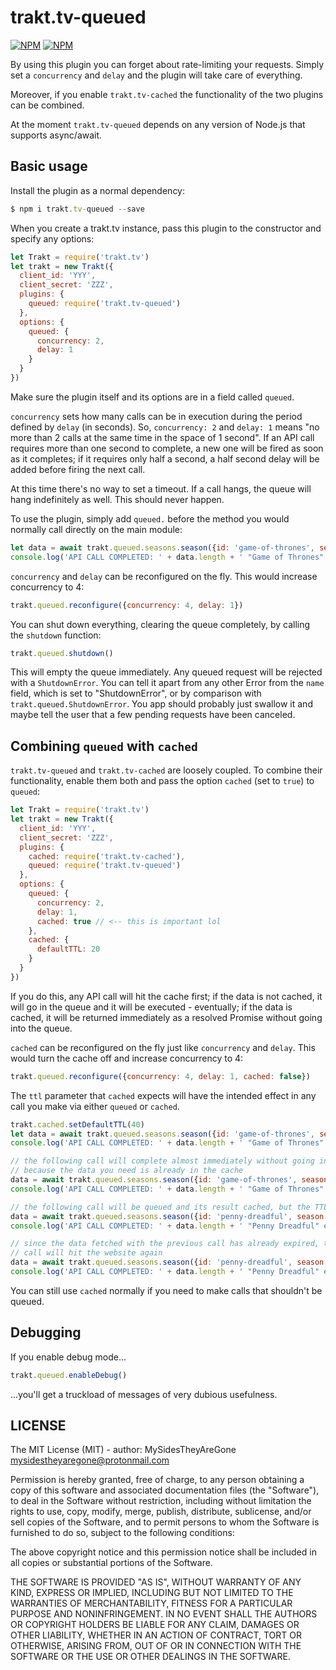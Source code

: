 # trakt.tv-queued
[![NPM](https://nodei.co/npm/trakt.tv-queued.png?downloads=true&stars=true)](https://nodei.co/npm/trakt.tv-queued/)
[![NPM](https://nodei.co/npm-dl/trakt.tv-queued.png?months=6)](https://nodei.co/npm/trakt.tv-queued/)

By using this plugin you can forget about rate-limiting your requests. Simply set a `concurrency` and `delay` and the plugin will take care of everything.

Moreover, if you enable `trakt.tv-cached` the functionality of the two plugins can be combined.

At the moment `trakt.tv-queued` depends on any version of Node.js that supports async/await.


## Basic usage

Install the plugin as a normal dependency:

```js
$ npm i trakt.tv-queued --save
```

When you create a trakt.tv instance, pass this plugin to the constructor and specify any options:

```js
let Trakt = require('trakt.tv')
let trakt = new Trakt({
  client_id: 'YYY',
  client_secret: 'ZZZ',
  plugins: {
    queued: require('trakt.tv-queued')
  },
  options: {
    queued: {
      concurrency: 2,
      delay: 1
    }
  }
})
```

Make sure the plugin itself and its options are in a field called `queued`.

`concurrency` sets how many calls can be in execution during the period defined by `delay` (in seconds). So, `concurrency: 2` and `delay: 1` means "no more than 2 calls at the same time in the space of 1 second". If an API call requires more than one second to complete, a new one will be fired as soon as it completes; if it requires only half a second, a half second delay will be added before firing the next call.

At this time there's no way to set a timeout. If a call hangs, the queue will hang indefinitely as well. This should never happen.

To use the plugin, simply add `queued.` before the method you would normally call directly on the main module:

```js
let data = await trakt.queued.seasons.season({id: 'game-of-thrones', season: 4})
console.log('API CALL COMPLETED: ' + data.length + ' "Game of Thrones" episodes fetched'))
```
`concurrency` and `delay` can be reconfigured on the fly. This would increase concurrency to 4:

```js
trakt.queued.reconfigure({concurrency: 4, delay: 1})
```

You can shut down everything, clearing the queue completely, by calling the `shutdown` function:

```js
trakt.queued.shutdown()
```

This will empty the queue immediately. Any queued request will be rejected with a `ShutdownError`. You can tell it apart from any other Error from the `name` field, which is set to "ShutdownError", or by comparison with `trakt.queued.ShutdownError`. You app should probably just swallow it and maybe tell the user that a few pending requests have been canceled.

## Combining `queued` with `cached`

`trakt.tv-queued` and `trakt.tv-cached` are loosely coupled. To combine their functionality, enable them both and pass the option `cached` (set to `true`) to `queued`:

```js
let Trakt = require('trakt.tv')
let trakt = new Trakt({
  client_id: 'YYY',
  client_secret: 'ZZZ',
  plugins: {
    cached: require('trakt.tv-cached'),
    queued: require('trakt.tv-queued')
  },
  options: {
    queued: {
      concurrency: 2,
      delay: 1,
      cached: true // <-- this is important lol
    },
    cached: {
      defaultTTL: 20
    }
  }
})
```

If you do this, any API call will hit the cache first; if the data is not cached, it will go in the queue and it will be executed - eventually; if the data is cached, it will be returned immediately as a resolved Promise without going into the queue.

`cached` can be reconfigured on the fly just like `concurrency` and `delay`. This would turn the cache off and increase concurrency to 4:

```js
trakt.queued.reconfigure({concurrency: 4, delay: 1, cached: false})
```

The `ttl` parameter that `cached` expects will have the intended effect in any call you make via either `queued` or `cached`.

```js
trakt.cached.setDefaultTTL(40)
let data = await trakt.queued.seasons.season({id: 'game-of-thrones', season: 4})
console.log('API CALL COMPLETED: ' + data.length + ' "Game of Thrones" episodes fetched'))

// the following call will complete almost immediately without going into the queue
// because the data you need is already in the cache
data = await trakt.queued.seasons.season({id: 'game-of-thrones', season: 4})
console.log('API CALL COMPLETED: ' + data.length + ' "Game of Thrones" episodes fetched'))

// the following call will be queued and its result cached, but the TTL will be 0
data = await trakt.queued.seasons.season({id: 'penny-dreadful', season: 2, ttl: 0})
console.log('API CALL COMPLETED: ' + data.length + ' "Penny Dreadful" episodes fetched'))

// since the data fetched with the previous call has already expired, this
// call will hit the website again
data = await trakt.queued.seasons.season({id: 'penny-dreadful', season: 2})
console.log('API CALL COMPLETED: ' + data.length + ' "Penny Dreadful" episodes fetched'))
```

You can still use `cached` normally if you need to make calls that shouldn't be queued.

## Debugging

If you enable debug mode...

```js
trakt.queued.enableDebug()
```

...you'll get a truckload of messages of very dubious usefulness.

## LICENSE

The MIT License (MIT) - author: MySidesTheyAreGone <mysidestheyaregone@protonmail.com>

Permission is hereby granted, free of charge, to any person obtaining a copy
of this software and associated documentation files (the "Software"), to deal
in the Software without restriction, including without limitation the rights
to use, copy, modify, merge, publish, distribute, sublicense, and/or sell
copies of the Software, and to permit persons to whom the Software is
furnished to do so, subject to the following conditions:

The above copyright notice and this permission notice shall be included in
all copies or substantial portions of the Software.

THE SOFTWARE IS PROVIDED "AS IS", WITHOUT WARRANTY OF ANY KIND, EXPRESS OR
IMPLIED, INCLUDING BUT NOT LIMITED TO THE WARRANTIES OF MERCHANTABILITY,
FITNESS FOR A PARTICULAR PURPOSE AND NONINFRINGEMENT. IN NO EVENT SHALL THE
AUTHORS OR COPYRIGHT HOLDERS BE LIABLE FOR ANY CLAIM, DAMAGES OR OTHER
LIABILITY, WHETHER IN AN ACTION OF CONTRACT, TORT OR OTHERWISE, ARISING FROM,
OUT OF OR IN CONNECTION WITH THE SOFTWARE OR THE USE OR OTHER DEALINGS IN
THE SOFTWARE.
